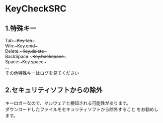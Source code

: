 # KeyCheckSRC

## 1.特殊キー
Tab:~~~Key.tab~~~  
Win:~~~Key.cmd~~~  
Delete:~~~Key.delete~~~  
BackSpace:~~~Key.backspace~~~  
Space:~~~Key.space~~~  
...  
その他特殊キーはログを見てください  

## 2.セキュリティソフトからの除外
キーロガーなので、マルウェアと検知される可能性があります。  
ダウンロードしたファイルをセキュリティソフトから除外すること をお勧めします。  
